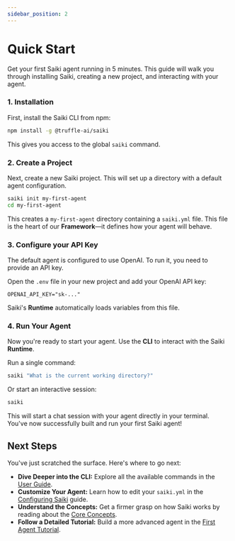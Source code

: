 ```yaml
---
sidebar_position: 2
---
```


# Quick Start

Get your first Saiki agent running in 5 minutes. This guide will walk you through installing Saiki, creating a new project, and interacting with your agent.

### 1. Installation

First, install the Saiki CLI from npm:

```bash
npm install -g @truffle-ai/saiki
```

This gives you access to the global `saiki` command.

### 2. Create a Project

Next, create a new Saiki project. This will set up a directory with a default agent configuration.

```bash
saiki init my-first-agent
cd my-first-agent
```

This creates a `my-first-agent` directory containing a `saiki.yml` file. This file is the heart of our **Framework**—it defines how your agent will behave.

### 3. Configure your API Key

The default agent is configured to use OpenAI. To run it, you need to provide an API key.

Open the `.env` file in your new project and add your OpenAI API key:

```.env
OPENAI_API_KEY="sk-..."
```

Saiki's **Runtime** automatically loads variables from this file.

### 4. Run Your Agent

Now you're ready to start your agent. Use the **CLI** to interact with the Saiki **Runtime**.

Run a single command:
```bash
saiki "What is the current working directory?"
```

Or start an interactive session:
```bash
saiki
```
This will start a chat session with your agent directly in your terminal. You've now successfully built and run your first Saiki agent!

## Next Steps

You've just scratched the surface. Here's where to go next:

- **Dive Deeper into the CLI:** Explore all the available commands in the [User Guide](../guides/user-guide/).
- **Customize Your Agent:** Learn how to edit your `saiki.yml` in the [Configuring Saiki](../guides/configuring-saiki/) guide.
- **Understand the Concepts:** Get a firmer grasp on how Saiki works by reading about the [Core Concepts](../concepts/agents-vs-workflows).
- **Follow a Detailed Tutorial:** Build a more advanced agent in the [First Agent Tutorial](./first-agent-tutorial). 